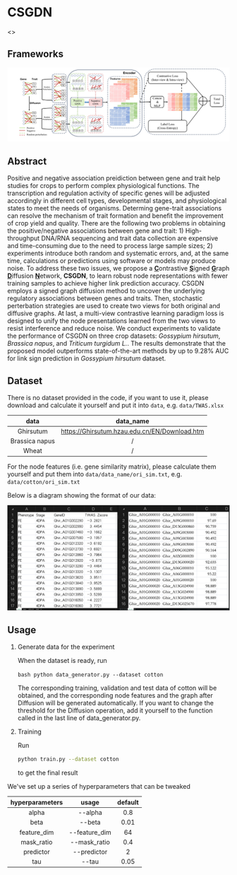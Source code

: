 # CSGDN

<>

## Frameworks

![workflow](./images/workflow.jpg)

## Abstract

Positive and negative association preidiction between gene and trait help studies for crops to perform complex physiological functions. The transcription and regulation activity of specific genes will be adjusted accordingly in different cell types, developmental stages, and physiological states to meet the needs of organisms. Determing gene-trait associations can resolve the mechanism of trait formation and benefit the improvement of crop yield and quality. There are the following two problems in obtaining the positive/negative associations between gene and trait: 1) High-throughput DNA/RNA sequencing and trait data collection are expensive and time-consuming due to the need to process large sample sizes; 2) experiments introduce both random and systematic errors, and, at the same time, calculations or predictions using software or models may produce noise. To address these two issues, we propose a <ins>**C**</ins>ontrastive <ins>**S**</ins>igned <ins>**G**</ins>raph <ins>**D**</ins>iffusion <ins>**N**</ins>etwork, **CSGDN**, to learn robust node representations with fewer training samples to achieve higher link prediction accuracy. CSGDN employs a signed graph diffusion method to uncover the underlying regulatory associations between genes and traits.  Then, stochastic perterbation strategies are used to create two views for both original and diffusive graphs. At last, a multi-view contrastive learning paradigm loss is designed to unify the node presentations learned from the two views to resist interference and reduce noise. We conduct experiments to validate the performance of CSGDN on three crop datasets: *Gossypium hirsutum*, *Brassica napus*, and *Triticum turgidum L.*. The results demonstrate that the proposed model outperforms state-of-the-art methods by up to 9.28\% AUC for link sign prediction in *Gossypium hirsutum* dataset.

## Dataset

There is no dataset provided in the code, if you want to use it, please download and calculate it yourself and put it into `data`, e.g. `data/TWAS.xlsx`

|data|data_name|
|:-:|:-:|
|Ghirsutum|<https://Ghirsutum.hzau.edu.cn/EN/Download.htm>|
|Brassica napus|/|
|Wheat|/|

For the node features (i.e. gene similarity matrix), please calculate them yourself and put them into `data/data_name/ori_sim.txt`, e.g. `data/cotton/ori_sim.txt`

Below is a diagram showing the format of our data:

![dataset_format](images/dataset_format.png)

## Usage

1. Generate data for the experiment

    When the dataset is ready, run

    ``bash
    python data_generator.py --dataset cotton
    ``

    The corresponding training, validation and test data of cotton will be obtained, and the corresponding node features and the graph after Diffusion will be generated automatically. If you want to change the threshold for the Diffusion operation, add it yourself to the function called in the last line of data_generator.py.

2. Training

    Run

    ```bash
    python train.py --dataset cotton
    ```

    to get the final result

We've set up a series of hyperparameters that can be tweaked

|hyperparameters|usage|default|
|:-:|:-:|:-:|
|alpha|--alpha|0.8|
|beta|--beta|0.01|
|feature_dim|--feature_dim|64|
|mask_ratio|--mask_ratio|0.4|
|predictor|--predictor|2|
|tau|--tau|0.05|
